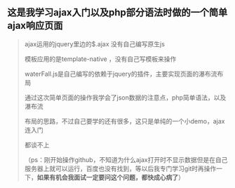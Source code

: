 ## 这是我学习ajax入门以及php部分语法时做的一个简单ajax响应页面



> ajax运用的jquery里边的$.ajax 没有自己编写原生js
>
> 模板应用的是template-native ，没有自己写模板来操作
>
> waterFall.js是自己编写的依赖于jquery的插件，主要实现页面的瀑布流布局
>
> 通过这次简单页面的操作我学会了json数据的注意点，php简单语法，以及瀑布流
>
> 布局的思路，不过自己要学的还有很多，这只是单纯的一个小demo，ajax连入门
>
> 都谈不上
>
> （ps：刚开始操作github，不知道为什么ajax打开时不显示数据但是在自己服务器上就可以运行，百度也没有找到，等以后我专门学习git时再操作一下，**如果有机会我面试一定要问这个问题，都快成心病了**）

